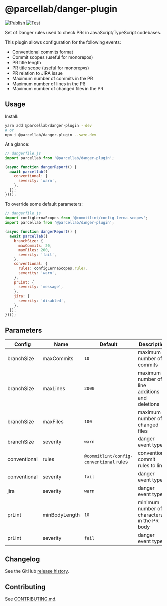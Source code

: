 # @parcellab/danger-plugin

[![Publish](https://github.com/parcelLab/danger-plugin-js/actions/workflows/publish.yaml/badge.svg)](https://github.com/parcelLab/danger-plugin-js/actions/workflows/publish.yaml) [![Test](https://github.com/parcelLab/danger-plugin-js/actions/workflows/test.yaml/badge.svg)](https://github.com/parcelLab/danger-plugin-js/actions/workflows/test.yaml)

Set of Danger rules used to check PRs in JavaScript/TypeScript codebases.

This plugin allows configuration for the following events:

- Conventional commits format
- Commit scopes (useful for monorepos)
- PR title length
- PR title scope (useful for monorepos)
- PR relation to JIRA issue
- Maximum number of commits in the PR
- Maximum number of lines in the PR
- Maximum number of changed files in the PR

## Usage

Install:

```sh
yarn add @parcellab/danger-plugin --dev
# or
npm i @parcellab/danger-plugin --save-dev
```

At a glance:

```js
// dangerfile.js
import parcellab from '@parcellab/danger-plugin';

(async function dangerReport() {
  await parcellab({
    conventional: {
      severity: 'warn',
    },
  });
})();
```

To override some default parameters:

```js
// dangerfile.js
import configLernaScopes from '@commitlint/config-lerna-scopes';
import parcellab from '@parcellab/danger-plugin';

(async function dangerReport() {
  await parcellab({
    branchSize: {
      maxCommits: 20,
      maxFiles: 200,
      severity: 'fail',
    },
    conventional: {
      rules: configLernaScopes.rules,
      severity: 'warn',
    },
    prLint: {
      severity: 'message',
    },
    jira: {
      severity: 'disabled',
    },
  });
})();
```

## Parameters

| Config       | Name          | Default                                 | Description                                    |
| ------------ | ------------- | --------------------------------------- | ---------------------------------------------- |
| branchSize   | maxCommits    | `10`                                    | maximum number of commits                      |
| branchSize   | maxLines      | `2000`                                  | maximum number of line additions and deletions |
| branchSize   | maxFiles      | `100`                                   | maximum number of changed files                |
| branchSize   | severity      | `warn`                                  | danger event type                              |
| conventional | rules         | `@commitlint/config-conventional` rules | conventional commit rules to lint              |
| conventional | severity      | `fail`                                  | danger event type                              |
| jira         | severity      | `warn`                                  | danger event type                              |
| prLint       | minBodyLength | `10`                                    | minimum number of characters in the PR body    |
| prLint       | severity      | `fail`                                  | danger event type                              |

## Changelog

See the GitHub [release history](https://github.com/parcelLab/danger-plugin-js/releases).

## Contributing

See [CONTRIBUTING.md](CONTRIBUTING.md).
